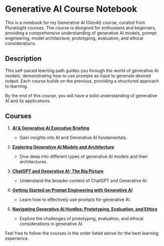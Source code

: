 # Generative AI Course Notebook

This is a notebook for my Generative AI (GenAI) course, curated from Pluralsight courses. The course is designed for enthusiasts and beginners, providing a comprehensive understanding of generative AI models, prompt engineering, model architecture, prototyping, evaluation, and ethical considerations.

## Description

This self-paced learning path guides you through the world of generative AI models, demonstrating how to use prompts as input to generate desired output. Each course builds on the previous, providing a structured approach to learning.

By the end of this course, you will have a solid understanding of generative AI and its applications.

## Courses

1. **[AI & Generative AI Executive Briefing](AI_and_Generative_AI_Executive_Briefing.md)**
   - Gain insights into AI and Generative AI fundamentals.

2. **[Exploring Generative AI Models and Architecture](Exploring_Generative_AI_Models_and_Architecture.md)**
   - Dive deep into different types of generative AI models and their architectures.

3. **[ChatGPT and Generative AI: The Big Picture](ChatGPT_and_Generative_AI_The_Big_Picture.md)**
   - Understand the broader context of ChatGPT and Generative AI.

4. **[Getting Started on Prompt Engineering with Generative AI](Getting_Started_on_Prompt_Engineering_with_Generative_AI.md)**
   - Learn how to effectively use prompts for generative AI.

5. **[Navigating Generative AI Hurdles: Prototyping, Evaluation, and Ethics](Navigating_Generative_AI_Hurdles_Prototyping_Evaluation_and_Ethics.md)**
   - Explore the challenges of prototyping, evaluation, and ethical considerations in generative AI.

Feel free to follow the courses in the order listed above for the best learning experience.

